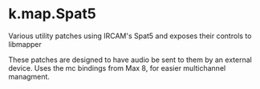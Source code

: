 # k.map.Spat5
 Various utility patches using IRCAM's Spat5 and exposes their controls to libmapper

These patches are designed to have audio be sent to them by an external device. Uses the mc bindings from Max 8, for easier multichannel managment. 
